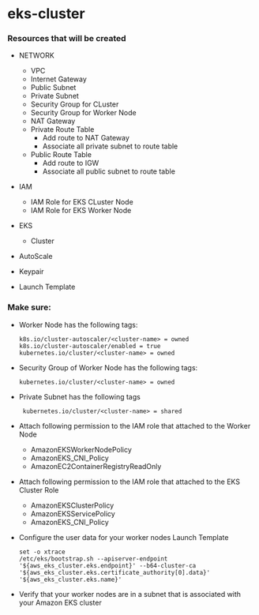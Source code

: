 # eks-cluster

### Resources that will be created
- NETWORK
    - VPC
    - Internet Gateway
    - Public Subnet
    - Private Subnet
    - Security Group for CLuster
    - Security Group for Worker Node
    - NAT Gateway
    - Private Route Table
        - Add route to NAT Gateway
        - Associate all private subnet to route table
    - Public Route Table
        - Add route to IGW
        - Associate all public subnet to route table
- IAM 
    - IAM Role for EKS CLuster Node
    - IAM Role for EKS Worker Node
    
- EKS
    - Cluster
    
- AutoScale
- Keypair
- Launch Template





### Make sure:

- Worker Node has the following tags:
    ```cython
    k8s.io/cluster-autoscaler/<cluster-name> = owned
    k8s.io/cluster-autoscaler/enabled = true
    kubernetes.io/cluster/<cluster-name> = owned
    ```
- Security Group of Worker Node has the following tags:
    ```cython
    kubernetes.io/cluster/<cluster-name> = owned
    ```
- Private Subnet has the following tags
  ```cython
   kubernetes.io/cluster/<cluster-name> = shared
  ```
- Attach following permission to the IAM role that attached to the Worker Node
    - AmazonEKSWorkerNodePolicy
    - AmazonEKS_CNI_Policy
    - AmazonEC2ContainerRegistryReadOnly

- Attach following permission to the IAM role that attached to the EKS Cluster Role
  - AmazonEKSClusterPolicy
  - AmazonEKSServicePolicy
  - AmazonEKS_CNI_Policy

- Configure the user data for your worker nodes Launch Template
    ```cython
    set -o xtrace
    /etc/eks/bootstrap.sh --apiserver-endpoint '${aws_eks_cluster.eks.endpoint}' --b64-cluster-ca '${aws_eks_cluster.eks.certificate_authority[0].data}' '${aws_eks_cluster.eks.name}'
    ```
- Verify that your worker nodes are in a subnet that is associated with your Amazon EKS cluster
